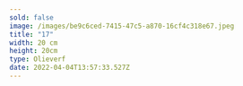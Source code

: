 ```yaml
---
sold: false
image: /images/be9c6ced-7415-47c5-a870-16cf4c318e67.jpeg
title: "17"
width: 20 cm
height: 20cm
type: Olieverf
date: 2022-04-04T13:57:33.527Z
---
```


